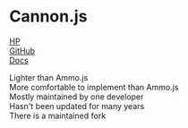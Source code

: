 # Cannon.js

[HP](https://schteppe.github.io/cannon.js/)  
[GitHub](https://github.com/schteppe/cannon.js)  
[Docs](http://schteppe.github.io/cannon.js/docs/)

Lighter than Ammo.js  
More comfortable to implement than Ammo.js  
Mostly maintained by one developer  
Hasn't been updated for many years  
There is a maintained fork
